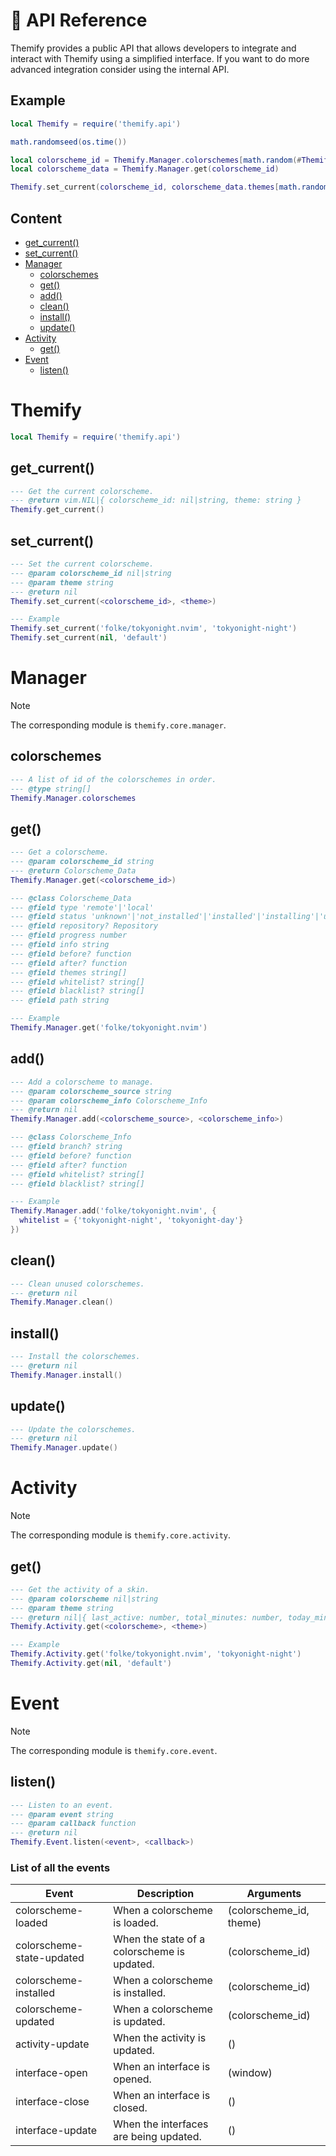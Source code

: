 # 🔌 API Reference

Themify provides a public API that allows developers to integrate and interact with Themify using a simplified interface. If you want to do more advanced integration consider using the internal API.

## Example

```lua
local Themify = require('themify.api')

math.randomseed(os.time())

local colorscheme_id = Themify.Manager.colorschemes[math.random(#Themify.Manager.colorschemes)]
local colorscheme_data = Themify.Manager.get(colorscheme_id)

Themify.set_current(colorscheme_id, colorscheme_data.themes[math.random(#colorscheme_data.themes)])
```

## Content

- [get_current()](#get_current)
- [set_current()](#set_current)
- [Manager](#manager)
  - [colorschemes](#colorschemes)
  - [get()](#get)
  - [add()](#add)
  - [clean()](#clean)
  - [install()](#install)
  - [update()](#update)
- [Activity](#activity)
  - [get()](#get-1)
- [Event](#event)
  - [listen()](#listen)

# Themify

```lua
local Themify = require('themify.api')
```

## get_current()

```lua
--- Get the current colorscheme.
--- @return vim.NIL|{ colorscheme_id: nil|string, theme: string }
Themify.get_current()
```

## set_current()

```lua
--- Set the current colorscheme.
--- @param colorscheme_id nil|string
--- @param theme string
--- @return nil
Themify.set_current(<colorscheme_id>, <theme>)

--- Example
Themify.set_current('folke/tokyonight.nvim', 'tokyonight-night')
Themify.set_current(nil, 'default')
```

# Manager

> [!NOTE]
> The corresponding module is `themify.core.manager`.

## colorschemes

```lua
--- A list of id of the colorschemes in order.
--- @type string[]
Themify.Manager.colorschemes
```

## get()

```lua
--- Get a colorscheme.
--- @param colorscheme_id string
--- @return Colorscheme_Data
Themify.Manager.get(<colorscheme_id>)

--- @class Colorscheme_Data
--- @field type 'remote'|'local'
--- @field status 'unknown'|'not_installed'|'installed'|'installing'|'updating'|'failed'
--- @field repository? Repository
--- @field progress number
--- @field info string
--- @field before? function
--- @field after? function
--- @field themes string[]
--- @field whitelist? string[]
--- @field blacklist? string[]
--- @field path string

--- Example
Themify.Manager.get('folke/tokyonight.nvim')
```

## add()

```lua
--- Add a colorscheme to manage.
--- @param colorscheme_source string
--- @param colorscheme_info Colorscheme_Info
--- @return nil
Themify.Manager.add(<colorscheme_source>, <colorscheme_info>)

--- @class Colorscheme_Info
--- @field branch? string
--- @field before? function
--- @field after? function
--- @field whitelist? string[]
--- @field blacklist? string[]

--- Example
Themify.Manager.add('folke/tokyonight.nvim', {
  whitelist = {'tokyonight-night', 'tokyonight-day'}
})
```

## clean()

```lua
--- Clean unused colorschemes.
--- @return nil
Themify.Manager.clean()
```

## install()

```lua
--- Install the colorschemes.
--- @return nil
Themify.Manager.install()
```

## update()

```lua
--- Update the colorschemes.
--- @return nil
Themify.Manager.update()
```

# Activity

> [!NOTE]
> The corresponding module is `themify.core.activity`.

## get()

```lua
--- Get the activity of a skin.
--- @param colorscheme nil|string
--- @param theme string
--- @return nil|{ last_active: number, total_minutes: number, today_minutes: number }
Themify.Activity.get(<colorscheme>, <theme>)

--- Example
Themify.Activity.get('folke/tokyonight.nvim', 'tokyonight-night')
Themify.Activity.get(nil, 'default')
```

# Event

> [!NOTE]
> The corresponding module is `themify.core.event`.

## listen()

```lua
--- Listen to an event.
--- @param event string
--- @param callback function
--- @return nil
Themify.Event.listen(<event>, <callback>)
```

### List of all the events

| Event                     | Description                                   | Arguments               |
| ---                       | ---                                           | ---                     |
| colorscheme-loaded        | When a colorscheme is loaded.                 | (colorscheme_id, theme) |
| colorscheme-state-updated | When the state of a colorscheme is updated.   | (colorscheme_id)        |
| colorscheme-installed     | When a colorscheme is installed.              | (colorscheme_id)        |
| colorscheme-updated       | When a colorscheme is updated.                | (colorscheme_id)        |
| activity-update           | When the activity is updated.                 | ()                      |
| interface-open            | When an interface is opened.                  | (window)                |
| interface-close           | When an interface is closed.                  | ()                      |
| interface-update          | When the interfaces are being updated.        | ()                      |
